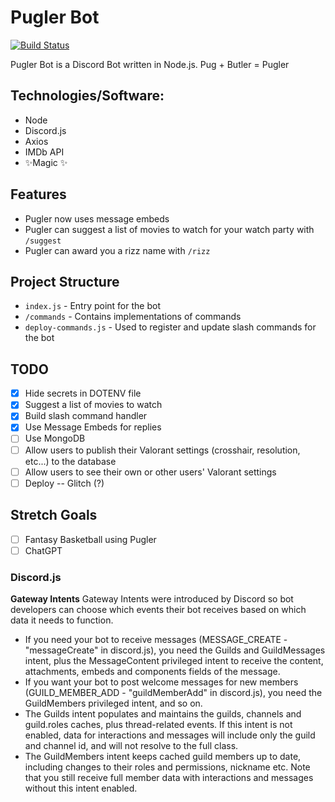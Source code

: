 # Pugler Bot

[![Build Status](https://travis-ci.org/joemccann/dillinger.svg?branch=master)](https://github.com/DaryllRicalde/Pugler-Bot-NodeJS)

Pugler Bot is a Discord Bot written in Node.js. Pug + Butler = Pugler 

## Technologies/Software:
- Node
- Discord.js
- Axios
- IMDb API
- ✨Magic ✨

## Features
- Pugler now uses message embeds
- Pugler can suggest a list of movies to watch for your watch party with `/suggest`
- Pugler can award you a rizz name with `/rizz`

## Project Structure 
- `index.js` - Entry point for the bot
- `/commands` - Contains implementations of commands
- `deploy-commands.js` - Used to register and update slash commands for the bot

## TODO
- [X] Hide secrets in DOTENV file
- [X] Suggest a list of movies to watch
- [X] Build slash command handler
- [X] Use Message Embeds for replies
- [ ] Use MongoDB
- [ ] Allow users to publish their Valorant settings (crosshair, resolution, etc...) to the database
- [ ] Allow users to see their own or other users' Valorant settings
- [ ] Deploy -- Glitch (?)

## Stretch Goals
- [ ] Fantasy Basketball using Pugler
- [ ] ChatGPT 

### Discord.js

**Gateway Intents**
Gateway Intents were introduced by Discord so bot developers can choose which events their bot receives based on which data it needs to function.
- If you need your bot to receive messages (MESSAGE_CREATE - "messageCreate" in discord.js), you need the Guilds and GuildMessages intent, plus the MessageContent privileged intent to receive the content, attachments, embeds and components fields of the message.
- If you want your bot to post welcome messages for new members (GUILD_MEMBER_ADD - "guildMemberAdd" in discord.js), you need the GuildMembers privileged intent, and so on.
- The Guilds intent populates and maintains the guilds, channels and guild.roles caches, plus thread-related events. If this intent is not enabled, data for interactions and messages will include only the guild and channel id, and will not resolve to the full class.
- The GuildMembers intent keeps cached guild members up to date, including changes to their roles and permissions, nickname etc.
Note that you still receive full member data with interactions and messages without this intent enabled.


[//]: # (These are reference links used in the body of this note and get stripped out when the markdown processor does its job. There is no need to format nicely because it shouldn't be seen. Thanks SO - http://stackoverflow.com/questions/4823468/store-comments-in-markdown-syntax)

   [dill]: <https://github.com/joemccann/dillinger>
   [git-repo-url]: <https://github.com/joemccann/dillinger.git>
   [john gruber]: <http://daringfireball.net>
   [df1]: <http://daringfireball.net/projects/markdown/>
   [markdown-it]: <https://github.com/markdown-it/markdown-it>
   [Ace Editor]: <http://ace.ajax.org>
   [node.js]: <http://nodejs.org>
   [Twitter Bootstrap]: <http://twitter.github.com/bootstrap/>
   [jQuery]: <http://jquery.com>
   [@tjholowaychuk]: <http://twitter.com/tjholowaychuk>
   [express]: <http://expressjs.com>
   [AngularJS]: <http://angularjs.org>
   [Gulp]: <http://gulpjs.com>

   [PlDb]: <https://github.com/joemccann/dillinger/tree/master/plugins/dropbox/README.md>
   [PlGh]: <https://github.com/joemccann/dillinger/tree/master/plugins/github/README.md>
   [PlGd]: <https://github.com/joemccann/dillinger/tree/master/plugins/googledrive/README.md>
   [PlOd]: <https://github.com/joemccann/dillinger/tree/master/plugins/onedrive/README.md>
   [PlMe]: <https://github.com/joemccann/dillinger/tree/master/plugins/medium/README.md>
   [PlGa]: <https://github.com/RahulHP/dillinger/blob/master/plugins/googleanalytics/README.md>
